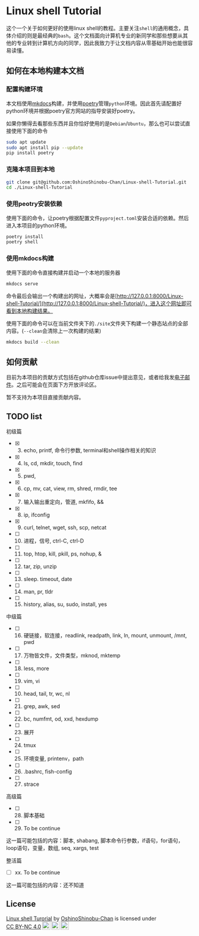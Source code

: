 # Linux shell Tutorial

这个一个关于如何更好的使用linux shell的教程。主要关注`shell`的通用概念，具体介绍的则是最经典的`bash`。这个文档面向计算机专业的新同学和那些想要从其他的专业转到计算机方向的同学，因此我致力于让文档内容从零基础开始也能很容易读懂。

## 如何在本地构建本文档

### 配置构建环境

本文档使用[mkdocs](https://www.mkdocs.org/)构建，并使用[poetry](https://python-poetry.org/)管理`python`环境。因此首先请配置好python环境并根据poetry官方网站的指导安装好poetry。

如果你懒得去看那些东西并且你恰好使用的是`Debian`/`Ubuntu`，那么也可以尝试直接使用下面的命令

```bash
sudo apt update
sudo apt install pip --update
pip install poetry
```

### 克隆本项目到本地

```bash
git clone git@github.com:OshinoShinobu-Chan/Linux-shell-Tutorial.git
cd ./Linux-shell-Tutorial
```

### 使用peotry安装依赖

使用下面的命令，让poetry根据配置文件`pyproject.toml`安装合适的依赖。然后进入本项目的python环境。

```bash
poetry install
poetry shell
```

### 使用mkdocs构建

使用下面的命令直接构建并启动一个本地的服务器

```bash
mkdocs serve
```

命令最后会输出一个构建出的网址，大概率会是[http://127.0.0.1:8000/Linux-shell-Tutorial/](http://127.0.0.1:8000/Linux-shell-Tutorial/)，进入这个网址即可看到本地构建结果。

使用下面的命令可以在当前文件夹下的`./site`文件夹下构建一个静态站点的全部内容。(`--clean`会清除上一次构建的结果)

```bash
mkdocs build --clean
```

## 如何贡献

目前为本项目的贡献方式包括在github仓库issue中提出意见，或者给我发[电子邮件](mailto:2200012909@stu.pku.edu.cn)。之后可能会在页面下方开放评论区。

暂不支持为本项目直接贡献内容。

## TODO list

初级篇

* [x] 3. echo, printf, 命令行参数, terminal和shell操作相关的知识
* [x] 4. ls, cd, mkdir, touch, find
* [x] 5. pwd,
* [x] 6. cp, mv, cat, view, rm, shred, rmdir, tee
* [x] 7. 输入输出重定向，管道, mkfifo, &&
* [x] 8. ip, ifconfig
* [x] 9. curl, telnet, wget, ssh, scp, netcat
* [ ] 10. 进程，信号, ctrl-C, ctrl-D
* [ ] 11. top, htop, kill, pkill, ps, nohup, &
* [ ] 12. tar, zip, unzip
* [ ] 13. sleep. timeout, date
* [ ] 14. man, pr, tldr
* [ ] 15. history, alias, su, sudo, install, yes

中级篇

* [ ] 16. 硬链接，软连接，readlink, readpath, link, ln, mount, unmount, /mnt, pwd
* [ ] 17. 万物皆文件，文件类型，mknod, mktemp
* [ ] 18. less, more
* [ ] 19. vim, vi
* [ ] 10. head, tail, tr, wc, nl
* [ ] 21. grep, awk, sed
* [ ] 22. bc, numfmt, od, xxd, hexdump
* [ ] 23. 展开
* [ ] 24. tmux
* [ ] 25. 环境变量, printenv，path
* [ ] 26. .bashrc, fish-config
* [ ] 27. strace

高级篇

* [ ] 28. 脚本基础
* [ ] 29. To be continue

这一篇可能包括的内容：脚本, shabang, 脚本命令行参数，if语句，for语句，
loop语句，变量，数组, seq, xargs, test

整活篇

* [ ] xx. To be continue

这一篇可能包括的内容：还不知道

## License

<p xmlns:cc="http://creativecommons.org/ns#" xmlns:dct="http://purl.org/dc/terms/"><a property="dct:title" rel="cc:attributionURL" href="https://oshinoshinobu-chan.github.io/Linux-shell-Tutorial/index.html">Linux shell Turorial</a> by <a rel="cc:attributionURL dct:creator" property="cc:attributionName" href="https://github.com/OshinoShinobu-Chan">OshinoShinobu-Chan</a> is licensed under <a href="https://creativecommons.org/licenses/by-nc/4.0/?ref=chooser-v1" target="_blank" rel="license noopener noreferrer" style="display:inline-block;">CC BY-NC 4.0<img style="height:22px!important;margin-left:3px;vertical-align:text-bottom;" src="https://mirrors.creativecommons.org/presskit/icons/cc.svg?ref=chooser-v1" alt=""><img style="height:22px!important;margin-left:3px;vertical-align:text-bottom;" src="https://mirrors.creativecommons.org/presskit/icons/by.svg?ref=chooser-v1" alt=""><img style="height:22px!important;margin-left:3px;vertical-align:text-bottom;" src="https://mirrors.creativecommons.org/presskit/icons/nc.svg?ref=chooser-v1" alt=""></a></p>
